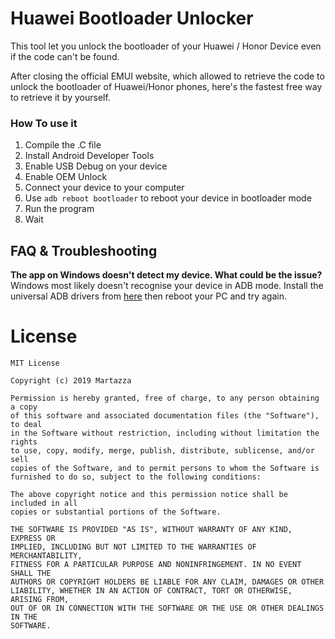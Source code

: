 # Huawei Bootloader Unlocker
This tool let you unlock the bootloader of your Huawei / Honor Device even if the code can't be found.

After closing the official EMUI website, which allowed to retrieve the code to unlock the bootloader of Huawei/Honor phones, here's the fastest free way to retrieve it by yourself.

### How To use it
1. Compile the .C file
2. Install Android Developer Tools
3. Enable USB Debug on your device
4. Enable OEM Unlock
3. Connect your device to your computer
4. Use ```adb reboot bootloader``` to reboot your device in bootloader mode
5. Run the program
6. Wait

## FAQ & Troubleshooting
**The app on Windows doesn't detect my device. What could be the issue?**
Windows most likely doesn't recognise your device in ADB mode. 
Install the universal ADB drivers from [here](http://dl.adbdriver.com/upload/adbdriver.zip) then
reboot your PC and try again.

# License
```
MIT License

Copyright (c) 2019 Martazza

Permission is hereby granted, free of charge, to any person obtaining a copy
of this software and associated documentation files (the "Software"), to deal
in the Software without restriction, including without limitation the rights
to use, copy, modify, merge, publish, distribute, sublicense, and/or sell
copies of the Software, and to permit persons to whom the Software is
furnished to do so, subject to the following conditions:

The above copyright notice and this permission notice shall be included in all
copies or substantial portions of the Software.

THE SOFTWARE IS PROVIDED "AS IS", WITHOUT WARRANTY OF ANY KIND, EXPRESS OR
IMPLIED, INCLUDING BUT NOT LIMITED TO THE WARRANTIES OF MERCHANTABILITY,
FITNESS FOR A PARTICULAR PURPOSE AND NONINFRINGEMENT. IN NO EVENT SHALL THE
AUTHORS OR COPYRIGHT HOLDERS BE LIABLE FOR ANY CLAIM, DAMAGES OR OTHER
LIABILITY, WHETHER IN AN ACTION OF CONTRACT, TORT OR OTHERWISE, ARISING FROM,
OUT OF OR IN CONNECTION WITH THE SOFTWARE OR THE USE OR OTHER DEALINGS IN THE
SOFTWARE.
```
